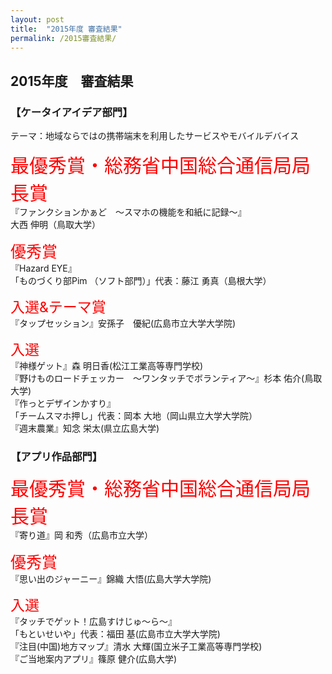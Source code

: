 ```yaml
---
layout: post
title:  "2015年度 審査結果"
permalink: /2015審査結果/
---
```


## 2015年度　審査結果 
### **【ケータイアイデア部門】**
​テーマ：地域ならではの携帯端末を利用したサービスやモバイルデバイス

<span style="color:red; font-size: 30px;">最優秀賞・総務省中国総合通信局局長賞</span> <br>
『ファンクションかぁど　～スマホの機能を和紙に記録～』<br>
大西 伸明（鳥取大学）

<span style="color:red; font-size: 25px;">優秀賞</span> <br>
『Hazard EYE』<br>
「ものづくり部Pim （ソフト部門）」代表：藤江 勇真（島根大学）

<span style="color:red; font-size: 23px;">入選&テーマ賞</span> <br>
『タップセッション』安孫子　優紀(広島市立大学大学院)

<span style="color:red; font-size: 23px;">入選</span> <br>
『神様ゲット』森 明日香(松江工業高等専門学校)<br>
『野けものロードチェッカー　～ワンタッチでボランティア～』杉本 佑介(鳥取大学)<br>
『作っとデザインかすり』<br>
「チームスマホ押し」代表：岡本 大地（岡山県立大学大学院）<br>
『週末農業』知念 栄太(県立広島大学)<br>

<div class="space"> </div>

### **【アプリ作品部門】**
<span style="color:red; font-size: 30px;">最優秀賞・総務省中国総合通信局局長賞</span> <br>
『寄り道』岡 和秀（広島市立大学）

<span style="color:red; font-size: 25px;">優秀賞</span> <br>
『思い出のジャーニー』錦織 大悟(広島大学大学院)

<span style="color:red; font-size: 23px;">入選</span> <br>
『タッチでゲット！広島すけじゅ～ら～』<br>
「もといせいや」代表：福田 基(広島市立大学大学院) <br>
『注目(中国)地方マップ』清水 大輝(国立米子工業高等専門学校) <br>
『ご当地案内アプリ』篠原 健介(広島大学) <br>

<div class="space"> </div>